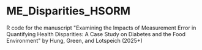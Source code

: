 # ME_Disparities_HSORM
R code for the manuscript "Examining the Impacts of Measurement Error in Quantifying Health Disparities: A Case Study on Diabetes and the Food Environment" by Hung, Green, and Lotspeich (2025+)

